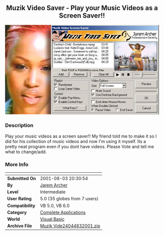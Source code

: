 ﻿<div align="center">

## Muzik Video Saver \- Play your Music Videos as a Screen Saver\!\!

<img src="PIC2001831956397400.jpg">
</div>

### Description

Play your music videos as a screen saver!! My friend told me to make it so I did for his collection of music videos and now I'm using it myself. Its a pretty neat program even if you dont have videos. Please Vote and tell me what to change/add.
 
### More Info
 


<span>             |<span>
---                |---
**Submitted On**   |2001-08-03 20:30:54
**By**             |[Jarem Archer](https://github.com/Planet-Source-Code/PSCIndex/blob/master/ByAuthor/jarem-archer.md)
**Level**          |Intermediate
**User Rating**    |5.0 (35 globes from 7 users)
**Compatibility**  |VB 5\.0, VB 6\.0
**Category**       |[Complete Applications](https://github.com/Planet-Source-Code/PSCIndex/blob/master/ByCategory/complete-applications__1-27.md)
**World**          |[Visual Basic](https://github.com/Planet-Source-Code/PSCIndex/blob/master/ByWorld/visual-basic.md)
**Archive File**   |[Muzik Vide24044832001\.zip](https://github.com/Planet-Source-Code/jarem-archer-muzik-video-saver-play-your-music-videos-as-a-screen-saver__1-25835/archive/master.zip)








